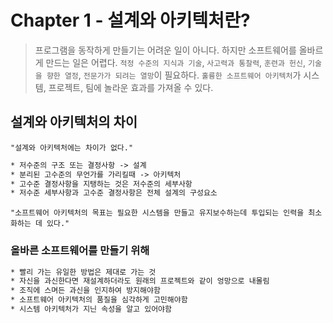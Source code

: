 # Chapter 1 - 설계와 아키텍처란?

> 프로그램을 동작하게 만들기는 어려운 일이 아니다. 하지만 소프트웨어를 올바르게 만드는 일은 어렵다. `적정 수준의 지식과 기술`, `사고력과 통찰력`, `훈련과 헌신`, `기술을 향한 열정`, `전문가가 되려는 열망`이 필요하다. `훌륭한 소프트웨어 아키텍처`가 시스템, 프로젝트, 팀에 놀라운 효과를 가져올 수 있다.

## 설계와 아키텍처의 차이

`"설계와 아키텍처에는 차이가 없다."`

```txt
* 저수준의 구조 또는 결정사항 -> 설계
* 분리된 고수준의 무언가를 가리킬때 -> 아키텍처
* 고수준 결정사항을 지탱하는 것은 저수준의 세부사항
* 저수준 세부사항과 고수준 결정사항은 전체 설계의 구성요소
```

`"소프트웨어 아키텍처의 목표는 필요한 시스템을 만들고 유지보수하는데 투입되는 인력을 최소화하는 데 있다."`

### 올바른 소프트웨어를 만들기 위해

```txt
* 빨리 가는 유일한 방법은 제대로 가는 것
* 자신을 과신한다면 재설계하더라도 원래의 프로젝트와 같이 엉망으로 내몰림
* 조직에 스며든 과신을 인지하여 방지해야함
* 소프트웨어 아키텍처의 품질을 심각하게 고민해야함
* 시스템 아키텍처가 지닌 속성을 알고 있어야함
```
